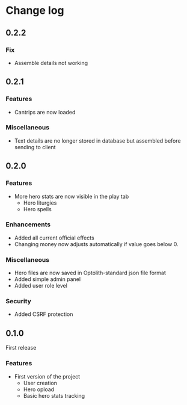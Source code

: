 # Change log

## 0.2.2

### Fix

-   Assemble details not working

## 0.2.1

### Features

-   Cantrips are now loaded

### Miscellaneous

-   Text details are no longer stored in database but assembled before sending to client

## 0.2.0

### Features

-   More hero stats are now visible in the play tab
    -   Hero liturgies
    -   Hero spells

### Enhancements

-   Added all current official effects
-   Changing money now adjusts automatically if value goes below 0.

### Miscellaneous

-   Hero files are now saved in Optolith-standard json file format
-   Added simple admin panel
-   Added user role level

### Security

-   Added CSRF protection

## 0.1.0

First release

### Features

-   First version of the project
    -   User creation
    -   Hero opload
    -   Basic hero stats tracking
